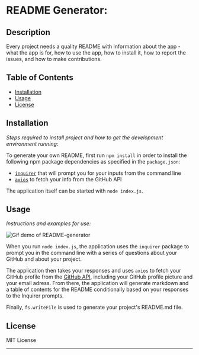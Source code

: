 # README Generator:

## Description 
  

  Every  project needs a quality README with information about the app - what the app is for, how to use the app, how to install it, how to report the issues, and how to make contributions.


## Table of Contents
* [Installation](#installation)
* [Usage](#usage)
* [License](#license)
  

## Installation

*Steps required to install project and how to get the development environment running:*

To generate your own README, first run `npm install` in order to install the following npm package dependencies as specified in the `package.json`:
  * [`inquirer`](https://www.npmjs.com/package/inquirer) that will prompt you for your inputs from the command line 
  * [`axios`](https://www.npmjs.com/package/axios) to fetch your info from the GitHub API

The application itself can be started with `node index.js`.


## Usage 

*Instructions and examples for use:*

![Gif demo of README-generator](readme-demo.gif)

When you run `node index.js`, the application uses the `inquirer` package to prompt you in the command line with a series of questions about your GitHub and about your project.

The application then takes your responses and uses `axios` to fetch your GitHub profile from the [GitHub API](https://developer.github.com/v3/), including your GitHub profile picture and your email adress.
From there, the application will generate markdown and a table of contents for the README conditionally based on your responses to the Inquirer prompts.

Finally, `fs.writeFile` is used to generate your project's README.md file. 

## License

MIT License

---

